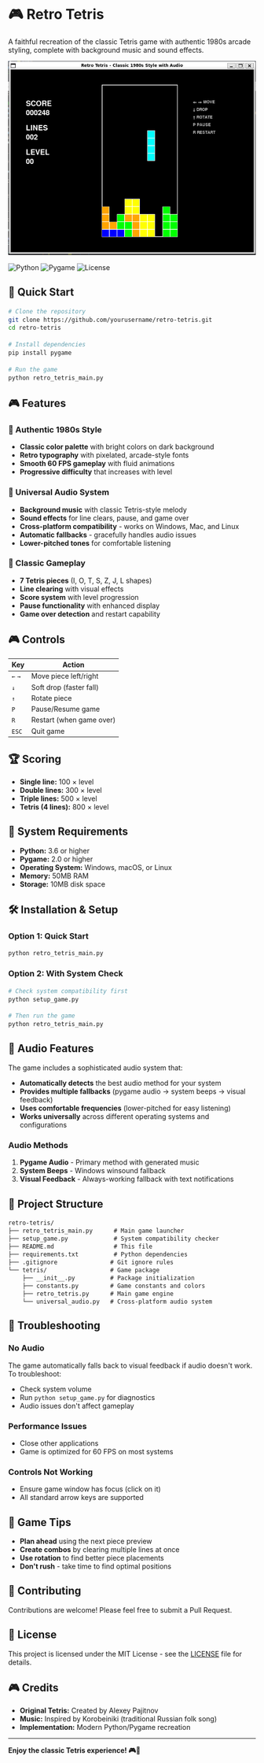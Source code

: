# 🎮 Retro Tetris

A faithful recreation of the classic Tetris game with authentic 1980s arcade styling, complete with background music and sound effects.

![Retro Tetris Gameplay](tetrisGameActive.png)

![Python](https://img.shields.io/badge/python-v3.6+-blue.svg)
![Pygame](https://img.shields.io/badge/pygame-v2.0+-green.svg)
![License](https://img.shields.io/badge/license-MIT-blue.svg)

## 🚀 Quick Start

```bash
# Clone the repository
git clone https://github.com/yourusername/retro-tetris.git
cd retro-tetris

# Install dependencies
pip install pygame

# Run the game
python retro_tetris_main.py
```

## 🎮 Features

### 🎨 Authentic 1980s Style
- **Classic color palette** with bright colors on dark background
- **Retro typography** with pixelated, arcade-style fonts
- **Smooth 60 FPS gameplay** with fluid animations
- **Progressive difficulty** that increases with level

### 🎵 Universal Audio System
- **Background music** with classic Tetris-style melody
- **Sound effects** for line clears, pause, and game over
- **Cross-platform compatibility** - works on Windows, Mac, and Linux
- **Automatic fallbacks** - gracefully handles audio issues
- **Lower-pitched tones** for comfortable listening

### 🎯 Classic Gameplay
- **7 Tetris pieces** (I, O, T, S, Z, J, L shapes)
- **Line clearing** with visual effects
- **Score system** with level progression
- **Pause functionality** with enhanced display
- **Game over detection** and restart capability

## 🎮 Controls

| Key | Action |
|-----|--------|
| `←` `→` | Move piece left/right |
| `↓` | Soft drop (faster fall) |
| `↑` | Rotate piece |
| `P` | Pause/Resume game |
| `R` | Restart (when game over) |
| `ESC` | Quit game |

## 🏆 Scoring

- **Single line:** 100 × level
- **Double lines:** 300 × level  
- **Triple lines:** 500 × level
- **Tetris (4 lines):** 800 × level

## 🔧 System Requirements

- **Python:** 3.6 or higher
- **Pygame:** 2.0 or higher
- **Operating System:** Windows, macOS, or Linux
- **Memory:** 50MB RAM
- **Storage:** 10MB disk space

## 🛠️ Installation & Setup

### Option 1: Quick Start
```bash
python retro_tetris_main.py
```

### Option 2: With System Check
```bash
# Check system compatibility first
python setup_game.py

# Then run the game
python retro_tetris_main.py
```

## 🎵 Audio Features

The game includes a sophisticated audio system that:

- **Automatically detects** the best audio method for your system
- **Provides multiple fallbacks** (pygame audio → system beeps → visual feedback)
- **Uses comfortable frequencies** (lower-pitched for easy listening)
- **Works universally** across different operating systems and configurations

### Audio Methods
1. **Pygame Audio** - Primary method with generated music
2. **System Beeps** - Windows winsound fallback
3. **Visual Feedback** - Always-working fallback with text notifications

## 📁 Project Structure

```
retro-tetris/
├── retro_tetris_main.py      # Main game launcher
├── setup_game.py             # System compatibility checker
├── README.md                 # This file
├── requirements.txt          # Python dependencies
├── .gitignore               # Git ignore rules
└── tetris/                  # Game package
    ├── __init__.py          # Package initialization
    ├── constants.py         # Game constants and colors
    ├── retro_tetris.py      # Main game engine
    └── universal_audio.py   # Cross-platform audio system
```

## 🔧 Troubleshooting

### No Audio
The game automatically falls back to visual feedback if audio doesn't work. To troubleshoot:
- Check system volume
- Run `python setup_game.py` for diagnostics
- Audio issues don't affect gameplay

### Performance Issues
- Close other applications
- Game is optimized for 60 FPS on most systems

### Controls Not Working
- Ensure game window has focus (click on it)
- All standard arrow keys are supported

## 🎯 Game Tips

- **Plan ahead** using the next piece preview
- **Create combos** by clearing multiple lines at once
- **Use rotation** to find better piece placements
- **Don't rush** - take time to find optimal positions

## 🤝 Contributing

Contributions are welcome! Please feel free to submit a Pull Request.

## 📄 License

This project is licensed under the MIT License - see the [LICENSE](LICENSE) file for details.

## 🎮 Credits

- **Original Tetris:** Created by Alexey Pajitnov
- **Music:** Inspired by Korobeiniki (traditional Russian folk song)
- **Implementation:** Modern Python/Pygame recreation

---

**Enjoy the classic Tetris experience! 🎮🎵**